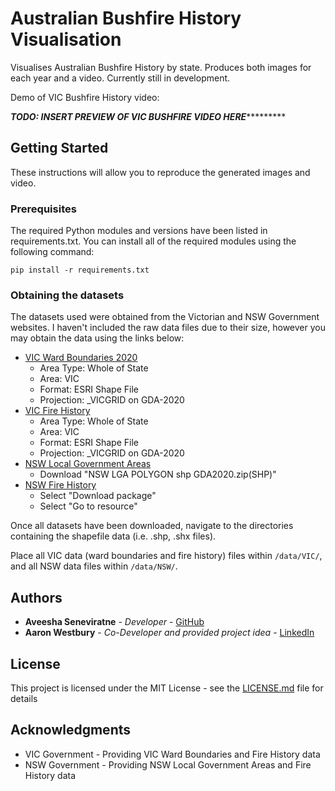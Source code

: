 # Australian Bushfire History Visualisation

Visualises Australian Bushfire History by state. Produces both images for each year and a video.
Currently still in development.

Demo of VIC Bushfire History video:

***************TODO: INSERT PREVIEW OF VIC BUSHFIRE VIDEO HERE************************

## Getting Started

These instructions will allow you to reproduce the generated images and video.

### Prerequisites

The required Python modules and versions have been listed in requirements.txt. You can install
all of the required modules using the following command:

```
pip install -r requirements.txt
```

### Obtaining the datasets

The datasets used were obtained from the Victorian and NSW Government websites.
I haven't included the raw data files due to their size, however you may obtain the data using the links below:

* [VIC Ward Boundaries 2020](https://discover.data.vic.gov.au/dataset/ward-boundaries-2020-polygon-vicmap-admin)
	* Area Type: Whole of State
	* Area: VIC
	* Format: ESRI Shape File
	* Projection: _VICGRID on GDA-2020
* [VIC Fire History](https://discover.data.vic.gov.au/dataset/fire-history-overlay-of-most-recent-fires)
	* Area Type: Whole of State
	* Area: VIC
	* Format: ESRI Shape File
	* Projection: _VICGRID on GDA-2020
* [NSW Local Government Areas](https://data.gov.au/dataset/ds-dga-f6a00643-1842-48cd-9c2f-df23a3a1dc1e/details)
	* Download "NSW LGA POLYGON shp GDA2020.zip(SHP)"
* [NSW Fire History](https://data.nsw.gov.au/data/dataset/fire-history-wildfires-and-prescribed-burns-1e8b6)
	* Select "Download package"
	* Select "Go to resource"

Once all datasets have been downloaded, navigate to the directories containing the shapefile data (i.e. .shp, .shx files).

Place all VIC data (ward boundaries and fire history) files within `/data/VIC/`, and all NSW data files within `/data/NSW/`.




## Authors

* **Aveesha Seneviratne** - *Developer* - [GitHub](https://github.com/avees)
* **Aaron Westbury** - *Co-Developer and provided project idea* - [LinkedIn](https://www.linkedin.com/in/aaron-westbury-709889189/)


## License

This project is licensed under the MIT License - see the [LICENSE.md](LICENSE.md) file for details


## Acknowledgments

* VIC Government - Providing VIC Ward Boundaries and Fire History data
* NSW Government - Providing NSW Local Government Areas and Fire History data
